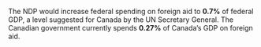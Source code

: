 The NDP would increase federal spending on foreign aid to **0.7%** of federal GDP, a level suggested for Canada by the UN Secretary General. The Canadian government currently spends **0.27%** of Canada’s GDP on foreign aid.